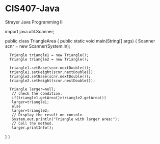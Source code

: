# CIS407-Java
Strayer Java Programming II

import java.util.Scanner;

public class TriangleArea {
   public static void main(String[] args) {
      Scanner scnr = new Scanner(System.in);
      
      Triangle triangle1 = new Triangle();
      Triangle triangle2 = new Triangle();
      
      triangle1.setBase(scnr.nextDouble());
      triangle1.setHeight(scnr.nextDouble());
      triangle2.setBase(scnr.nextDouble());
      triangle2.setHeight(scnr.nextDouble());
      
      Triangle larger=null;
       // check the condition.
       if(triangle1.getArea()>triangle2.getArea())
       larger=triangle1;
       else
       larger=triangle2;
       // Display the result on console.
       System.out.println("Triangle with larger area:");
       // Call the method.
       larger.printInfo();
     
      
   }
}
